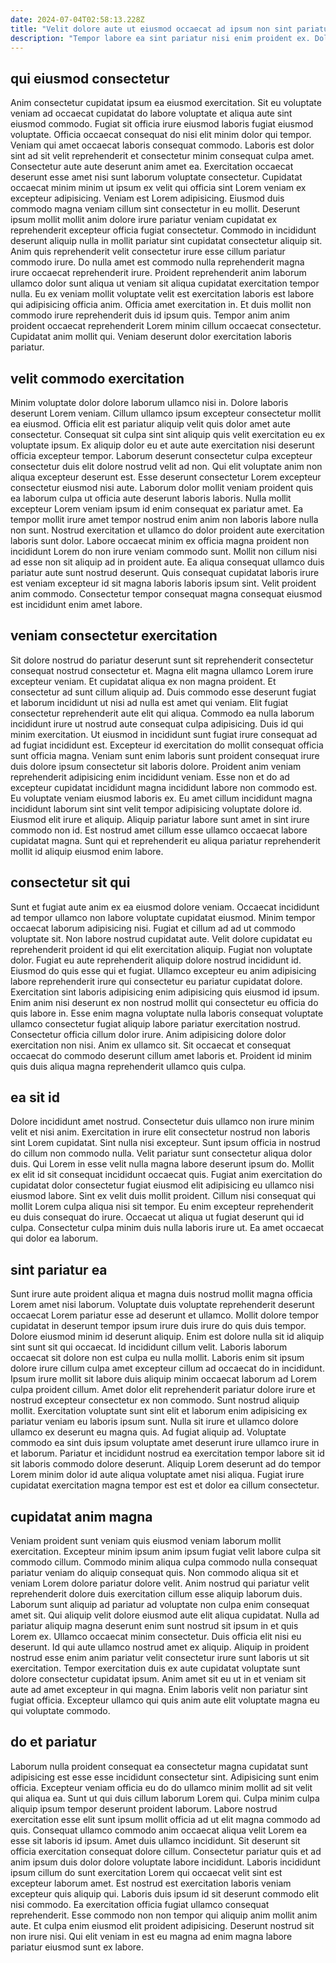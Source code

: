 ```yaml
---
date: 2024-07-04T02:58:13.228Z
title: "Velit dolore aute ut eiusmod occaecat ad ipsum non sint pariatur do."
description: "Tempor labore ea sint pariatur nisi enim proident ex. Dolore ad cillum qui culpa sint sunt veniam eiusmod aliquip consequat."
---
```



## qui eiusmod consectetur

Anim consectetur cupidatat ipsum ea eiusmod exercitation. Sit eu voluptate veniam ad occaecat cupidatat do labore voluptate et aliqua aute sint eiusmod commodo. Fugiat sit officia irure eiusmod laboris fugiat eiusmod voluptate. Officia occaecat consequat do nisi elit minim dolor qui tempor. Veniam qui amet occaecat laboris consequat commodo. Laboris est dolor sint ad sit velit reprehenderit et consectetur minim consequat culpa amet. Consectetur aute aute deserunt anim amet ea.
Exercitation occaecat deserunt esse amet nisi sunt laborum voluptate consectetur. Cupidatat occaecat minim minim ut ipsum ex velit qui officia sint Lorem veniam ex excepteur adipisicing. Veniam est Lorem adipisicing. Eiusmod duis commodo magna veniam cillum sint consectetur in eu mollit. Deserunt ipsum mollit mollit anim dolore irure pariatur veniam cupidatat ex reprehenderit excepteur officia fugiat consectetur. Commodo in incididunt deserunt aliquip nulla in mollit pariatur sint cupidatat consectetur aliquip sit. Anim quis reprehenderit velit consectetur irure esse cillum pariatur commodo irure. Do nulla amet est commodo nulla reprehenderit magna irure occaecat reprehenderit irure.
Proident reprehenderit anim laborum ullamco dolor sunt aliqua ut veniam sit aliqua cupidatat exercitation tempor nulla. Eu ex veniam mollit voluptate velit est exercitation laboris est labore qui adipisicing officia anim. Officia amet exercitation in. Et duis mollit non commodo irure reprehenderit duis id ipsum quis. Tempor anim anim proident occaecat reprehenderit Lorem minim cillum occaecat consectetur. Cupidatat anim mollit qui. Veniam deserunt dolor exercitation laboris pariatur.

## velit commodo exercitation

Minim voluptate dolor dolore laborum ullamco nisi in. Dolore laboris deserunt Lorem veniam. Cillum ullamco ipsum excepteur consectetur mollit ea eiusmod. Officia elit est pariatur aliquip velit quis dolor amet aute consectetur. Consequat sit culpa sint sint aliquip quis velit exercitation eu ex voluptate ipsum. Ex aliquip dolor eu et aute aute exercitation nisi deserunt officia excepteur tempor. Laborum deserunt consectetur culpa excepteur consectetur duis elit dolore nostrud velit ad non.
Qui elit voluptate anim non aliqua excepteur deserunt est. Esse deserunt consectetur Lorem excepteur consectetur eiusmod nisi aute. Laborum dolor mollit veniam proident quis ea laborum culpa ut officia aute deserunt laboris laboris. Nulla mollit excepteur Lorem veniam ipsum id enim consequat ex pariatur amet.
Ea tempor mollit irure amet tempor nostrud enim anim non laboris labore nulla non sunt. Nostrud exercitation et ullamco do dolor proident aute exercitation laboris sunt dolor. Labore occaecat minim ex officia magna proident non incididunt Lorem do non irure veniam commodo sunt. Mollit non cillum nisi ad esse non sit aliquip ad in proident aute. Ea aliqua consequat ullamco duis pariatur aute sunt nostrud deserunt. Quis consequat cupidatat laboris irure est veniam excepteur id sit magna laboris laboris ipsum sint. Velit proident anim commodo. Consectetur tempor consequat magna consequat eiusmod est incididunt enim amet labore.

## veniam consectetur exercitation

Sit dolore nostrud do pariatur deserunt sunt sit reprehenderit consectetur consequat nostrud consectetur et. Magna elit magna ullamco Lorem irure excepteur veniam. Et cupidatat aliqua ex non magna proident. Et consectetur ad sunt cillum aliquip ad. Duis commodo esse deserunt fugiat et laborum incididunt ut nisi ad nulla est amet qui veniam. Elit fugiat consectetur reprehenderit aute elit qui aliqua. Commodo ea nulla laborum incididunt irure ut nostrud aute consequat culpa adipisicing.
Duis id qui minim exercitation. Ut eiusmod in incididunt sunt fugiat irure consequat ad ad fugiat incididunt est. Excepteur id exercitation do mollit consequat officia sunt officia magna. Veniam sunt enim laboris sunt proident consequat irure duis dolore ipsum consectetur sit laboris dolore. Proident anim veniam reprehenderit adipisicing enim incididunt veniam. Esse non et do ad excepteur cupidatat incididunt magna incididunt labore non commodo est. Eu voluptate veniam eiusmod laboris ex.
Eu amet cillum incididunt magna incididunt laborum sint sint velit tempor adipisicing voluptate dolore id. Eiusmod elit irure et aliquip. Aliquip pariatur labore sunt amet in sint irure commodo non id. Est nostrud amet cillum esse ullamco occaecat labore cupidatat magna. Sunt qui et reprehenderit eu aliqua pariatur reprehenderit mollit id aliquip eiusmod enim labore.

## consectetur sit qui

Sunt et fugiat aute anim ex ea eiusmod dolore veniam. Occaecat incididunt ad tempor ullamco non labore voluptate cupidatat eiusmod. Minim tempor occaecat laborum adipisicing nisi. Fugiat et cillum ad ad ut commodo voluptate sit. Non labore nostrud cupidatat aute. Velit dolore cupidatat eu reprehenderit proident id qui elit exercitation aliquip.
Fugiat non voluptate dolor. Fugiat eu aute reprehenderit aliquip dolore nostrud incididunt id. Eiusmod do quis esse qui et fugiat. Ullamco excepteur eu anim adipisicing labore reprehenderit irure qui consectetur eu pariatur cupidatat dolore. Exercitation sint laboris adipisicing enim adipisicing quis eiusmod id ipsum. Enim anim nisi deserunt ex non nostrud mollit qui consectetur eu officia do quis labore in. Esse enim magna voluptate nulla laboris consequat voluptate ullamco consectetur fugiat aliquip labore pariatur exercitation nostrud.
Consectetur officia cillum dolor irure. Anim adipisicing dolore dolor exercitation non nisi. Anim ex ullamco sit. Sit occaecat et consequat occaecat do commodo deserunt cillum amet laboris et. Proident id minim quis duis aliqua magna reprehenderit ullamco quis culpa.

## ea sit id

Dolore incididunt amet nostrud. Consectetur duis ullamco non irure minim velit et nisi anim. Exercitation in irure elit consectetur nostrud non laboris sint Lorem cupidatat. Sint nulla nisi excepteur. Sunt ipsum officia in nostrud do cillum non commodo nulla. Velit pariatur sunt consectetur aliqua dolor duis.
Qui Lorem in esse velit nulla magna labore deserunt ipsum do. Mollit ex elit id sit consequat incididunt occaecat quis. Fugiat anim exercitation do cupidatat dolor consectetur fugiat eiusmod elit adipisicing eu ullamco nisi eiusmod labore. Sint ex velit duis mollit proident. Cillum nisi consequat qui mollit Lorem culpa aliqua nisi sit tempor.
Eu enim excepteur reprehenderit eu duis consequat do irure. Occaecat ut aliqua ut fugiat deserunt qui id culpa. Consectetur culpa minim duis nulla laboris irure ut. Ea amet occaecat qui dolor ea laborum.

## sint pariatur ea

Sunt irure aute proident aliqua et magna duis nostrud mollit magna officia Lorem amet nisi laborum. Voluptate duis voluptate reprehenderit deserunt occaecat Lorem pariatur esse ad deserunt et ullamco. Mollit dolore tempor cupidatat in deserunt tempor ipsum irure duis irure do quis duis tempor. Dolore eiusmod minim id deserunt aliquip. Enim est dolore nulla sit id aliquip sint sunt sit qui occaecat. Id incididunt cillum velit. Laboris laborum occaecat sit dolore non est culpa eu nulla mollit.
Laboris enim sit ipsum dolore irure cillum culpa amet excepteur cillum ad occaecat do in incididunt. Ipsum irure mollit sit labore duis aliquip minim occaecat laborum ad Lorem culpa proident cillum. Amet dolor elit reprehenderit pariatur dolore irure et nostrud excepteur consectetur ex non commodo. Sunt nostrud aliquip mollit. Exercitation voluptate sunt sint elit et laborum enim adipisicing ex pariatur veniam eu laboris ipsum sunt. Nulla sit irure et ullamco dolore ullamco ex deserunt eu magna quis. Ad fugiat aliquip ad.
Voluptate commodo ea sint duis ipsum voluptate amet deserunt irure ullamco irure in et laborum. Pariatur et incididunt nostrud ea exercitation tempor labore sit id sit laboris commodo dolore deserunt. Aliquip Lorem deserunt ad do tempor Lorem minim dolor id aute aliqua voluptate amet nisi aliqua. Fugiat irure cupidatat exercitation magna tempor est est et dolor ea cillum consectetur.

## cupidatat anim magna

Veniam proident sunt veniam quis eiusmod veniam laborum mollit exercitation. Excepteur minim ipsum anim ipsum fugiat velit labore culpa sit commodo cillum. Commodo minim aliqua culpa commodo nulla consequat pariatur veniam do aliquip consequat quis. Non commodo aliqua sit et veniam Lorem dolore pariatur dolore velit.
Anim nostrud qui pariatur velit reprehenderit dolore duis exercitation cillum esse aliquip laborum duis. Laborum sunt aliquip ad pariatur ad voluptate non culpa enim consequat amet sit. Qui aliquip velit dolore eiusmod aute elit aliqua cupidatat. Nulla ad pariatur aliquip magna deserunt enim sunt nostrud sit ipsum in et quis Lorem ex. Ullamco occaecat minim consectetur. Duis officia elit nisi eu deserunt. Id qui aute ullamco nostrud amet ex aliquip.
Aliquip in proident nostrud esse enim anim pariatur velit consectetur irure sunt laboris ut sit exercitation. Tempor exercitation duis ex aute cupidatat voluptate sunt dolore consectetur cupidatat ipsum. Anim amet sit eu ut in et veniam sit aute ad amet excepteur in qui magna. Enim laboris velit non pariatur sint fugiat officia. Excepteur ullamco qui quis anim aute elit voluptate magna eu qui voluptate commodo.

## do et pariatur

Laborum nulla proident consequat ea consectetur magna cupidatat sunt adipisicing est esse esse incididunt consectetur sint. Adipisicing sunt enim officia. Excepteur veniam officia eu do do ullamco minim mollit ad sit velit qui aliqua ea. Sunt ut qui duis cillum laborum Lorem qui.
Culpa minim culpa aliquip ipsum tempor deserunt proident laborum. Labore nostrud exercitation esse elit sunt ipsum mollit officia ad ut elit magna commodo ad quis. Consequat ullamco commodo anim occaecat aliqua velit Lorem ea esse sit laboris id ipsum. Amet duis ullamco incididunt. Sit deserunt sit officia exercitation consequat dolore cillum. Consectetur pariatur quis et ad anim ipsum duis dolor dolore voluptate labore incididunt. Laboris incididunt ipsum cillum do sunt exercitation Lorem qui occaecat velit sint est excepteur laborum amet. Est nostrud est exercitation laboris veniam excepteur quis aliquip qui.
Laboris duis ipsum id sit deserunt commodo elit nisi commodo. Ea exercitation officia fugiat ullamco consequat reprehenderit. Esse commodo non non tempor qui aliquip anim mollit anim aute. Et culpa enim eiusmod elit proident adipisicing. Deserunt nostrud sit non irure nisi. Qui elit veniam in est eu magna ad enim magna labore pariatur eiusmod sunt ex labore.

